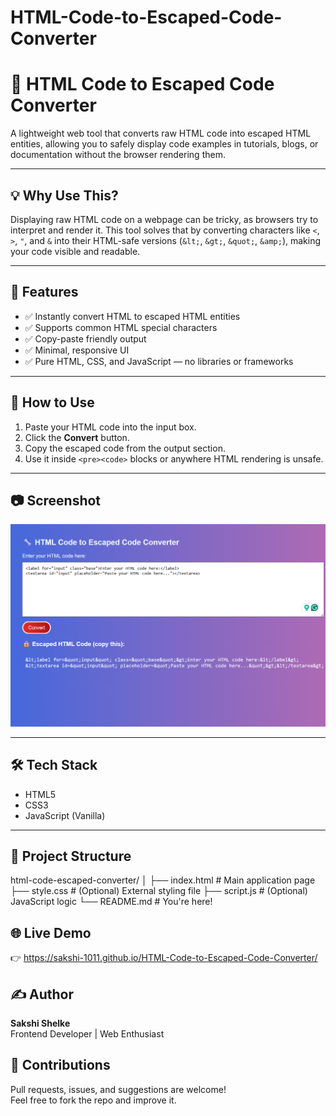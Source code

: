 # HTML-Code-to-Escaped-Code-Converter
# 🔄 HTML Code to Escaped Code Converter

A lightweight web tool that converts raw HTML code into escaped HTML entities, allowing you to safely display code examples in tutorials, blogs, or documentation without the browser rendering them.

---

## 💡 Why Use This?

Displaying raw HTML code on a webpage can be tricky, as browsers try to interpret and render it. This tool solves that by converting characters like `<`, `>`, `"`, and `&` into their HTML-safe versions (`&lt;`, `&gt;`, `&quot;`, `&amp;`), making your code visible and readable.

---

## 🚀 Features

- ✅ Instantly convert HTML to escaped HTML entities
- ✅ Supports common HTML special characters
- ✅ Copy-paste friendly output
- ✅ Minimal, responsive UI
- ✅ Pure HTML, CSS, and JavaScript — no libraries or frameworks

---

## 🔧 How to Use

1. Paste your HTML code into the input box.
2. Click the **Convert** button.
3. Copy the escaped code from the output section.
4. Use it inside `<pre><code>` blocks or anywhere HTML rendering is unsafe.

---

## 📷 Screenshot

![App Screenshot](screenshot.png)

---

## 🛠️ Tech Stack

- HTML5
- CSS3
- JavaScript (Vanilla)

---
## 📁 Project Structure

html-code-escaped-converter/
│
├── index.html # Main application page
├── style.css # (Optional) External styling file
├── script.js # (Optional) JavaScript logic
└── README.md # You're here!

## 🌐 Live Demo

👉 https://sakshi-1011.github.io/HTML-Code-to-Escaped-Code-Converter/  

## ✍️ Author

**Sakshi Shelke**  
Frontend Developer | Web Enthusiast  

## 🤝 Contributions

Pull requests, issues, and suggestions are welcome!  
Feel free to fork the repo and improve it.

